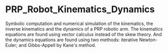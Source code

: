 # PRP_Robot_Kinematics_Dynamics
Symbolic computation and numerical simulation of the kinematics, the inverse kinematics and the dynamics of a PRP robotic arm.
The kinematics equations are found using vector calculus instead of the skew theory.
And the dynamics equations are found using two methods: iterative Newton-Euler; and Gibbs-Appell by Kane's method.
